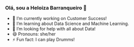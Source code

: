 ### Olá, sou a Heloiza Barranqueiro 👋

- 🔭 I’m currently working on Customer Success!
- 🌱 I’m learning about Data Science and Machine Learning.
- 🤔 I’m looking for help with all about Data!
- 😄 Pronouns: she/her
- ⚡ Fun fact: I can play Drumms!  
